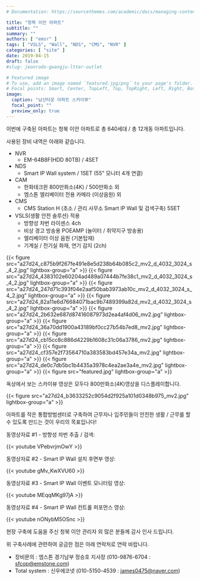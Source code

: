 ```yaml
---
# Documentation: https://sourcethemes.com/academic/docs/managing-content/

title: "청북 이안 아파트"
subtitle: ""
summary: ""
authors: [ "emsr" ]
tags: [ "VSLS", "Wall", "NDS", "CMS", "NVR" ]
categories: [ "site" ]
date: 2019-04-15
draft: false
#slug: jeonrado-gwangju-ltter-outlet

# Featured image
# To use, add an image named `featured.jpg/png` to your page's folder.
# Focal points: Smart, Center, TopLeft, Top, TopRight, Left, Right, BottomLeft, Bottom, BottomRight.
image:
  caption: "남산타운 아파트 스카이뷰"
  focal_point: ""
  preview_only: true
---
```


이번에 구축된 아파트는 청북 이안 아파트로 총 640세대 / 총 12개동 아파트입니다.

사용된 장비 내역은 아래와 같습니다.

- NVR
  - EM-64B8F(HDD 80TB) / 4SET
- NDS
  - Smart IP Wall system / 1SET (55" 모니터 4개 연결)
- CAM
  - 한화테크윈 800만화소(4K) / 500만화소 외
  - 엠스톤 엘리베이터 전용 카메라 (이상음원) 외
- CMS
  - CMS Station H (초소 / 관리 사무소 Smart IP Wall 및 검색구축) 5SET
- VSLS(생활 안전 솔루션) 적용
  - 방향성 차번 라이센스 4ch
  - 비상 경고 방송용 POEAMP (놀이터 / 취약지구 방송용)
  - 엘리베이터 이상 음원 (기본탑재)
  - 기계실 / 전기실 화재, 연기 감지 (2ch)

{{< figure src="a27d24_c875b9f267fe491e8e5d238b64b085c2_mv2_d_4032_3024_s_4_2.jpg"
           lightbox-group="a" >}}
{{< figure src="a27d24_4383102e60204ad489a07444b7fe38c1_mv2_d_4032_3024_s_4_2.jpg"
           lightbox-group="a" >}}
{{< figure src="a27d24_247d71c393f04e2aaf50bab3973ab10c_mv2_d_4032_3024_s_4_2.jpg"
           lightbox-group="a" >}}
{{< figure src="a27d24_82a11e6d76684071bac9b7489399a82d_mv2_d_4032_3024_s_4_2.jpg"
           lightbox-group="a" >}}
{{< figure src="a27d24_2b632e687d87416087973d2ea4af4d06_mv2.jpg"
           lightbox-group="a" >}}
{{< figure src="a27d24_36a70dd1900a43189bf0cc27b54b7ed8_mv2.jpg"
           lightbox-group="a" >}}
{{< figure src="a27d24_cb15cc8c886d4229b1608c31c06a3786_mv2.jpg"
           lightbox-group="a" >}}
{{< figure src="a27d24_cf357e2f73564710a383583bd457e34a_mv2.jpg"
           lightbox-group="a" >}}
{{< figure src="a27d24_de0c7db5bc1b4435a3978c4ea2ae3a4e_mv2.jpg"
           lightbox-group="a" >}}
{{< figure src="featured.jpg" lightbox-group="a" >}}

옥상에서 보는 스카이뷰 영상은 모두다 800만화소(4K)영상을 디스플레이합니다.

{{< figure src="a27d24_b3633252c9054d2f925a101d0348b975_mv2.jpg"
           lightbox-group="a" >}}

아파트를 작은 통합방범센터로 구축하여 근무자나 입주민들이 안전한 생활 / 근무를 할 수 있도록 만드는 것이 우리의 목표입니다!

동영상자료 #1 - 방향성 차번 추출 / 검색:

{{< youtube VPebvrjmOwY >}}
&nbsp;

동영상자료 #2 - Smart IP Wall 설치 후면부 영상:

{{< youtube gMv_KwXVU60 >}}
&nbsp;

동영상자료 #3 - Smart IP Wall 이벤트 모니터링 영상:

{{< youtube MEqqMKg97jA >}}
&nbsp;

동영상자료 #4 - Smart IP Wall 컨트롤 퍼포먼스 영상:

{{< youtube nONybM5OSnc >}}
&nbsp;

현장 구축에 도움을 주신 청북 이안 관리자 외 많은 분들께 감사 인사 드립니다.

위 구축사례에 관련하여 궁금한 점은 아래 연락처로 연락 바랍니다.

- 장비문의 : 엠스톤 경기남부 정승호 지사장 (010-9876-6704 : sfcop@emstone.com)
- Total system : 신우에코넷 (010-5150-4539 : james0475@naver.com)
